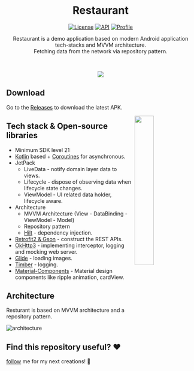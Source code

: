 <h1 align="center">Restaurant</h1>

<p align="center">
  <a href="https://opensource.org/licenses/Apache-2.0"><img alt="License" src="https://img.shields.io/badge/License-Apache%202.0-blue.svg"/></a>
  <a href="https://android-arsenal.com/api?level=21"><img alt="API" src="https://img.shields.io/badge/API-21%2B-brightgreen.svg?style=flat"/></a>
  <a href="https://github.com/zerox321"><img alt="Profile" src="https://skydoves.github.io/badges/skydoves.svg"/></a> 
</p>

<p align="center">  
Restaurant is a demo application based on modern Android application tech-stacks and MVVM architecture.<br>
Fetching data from the network via repository pattern.
</p>
</br>

<p align="center">
<img src="/previews/screenshot.png"/>
</p>

## Download
Go to the [Releases](https://github.com/zerox321/Resturant/releases) to download the latest APK.

<img src="/api/Screenrecorder-2021-06-16-15-31.gif" align="right" width="32%"/>

## Tech stack & Open-source libraries
- Minimum SDK level 21
- [Kotlin](https://kotlinlang.org/) based + [Coroutines](https://github.com/Kotlin/kotlinx.coroutines) for asynchronous.
- JetPack
  - LiveData - notify domain layer data to views.
  - Lifecycle - dispose of observing data when lifecycle state changes.
  - ViewModel - UI related data holder, lifecycle aware.
- Architecture
  - MVVM Architecture (View - DataBinding - ViewModel - Model)
  - Repository pattern
  - [Hilt](https://developer.android.com/training/dependency-injection/hilt-android) - dependency injection.
- [Retrofit2 & Gson](https://github.com/square/retrofit) - construct the REST APIs.
- [OkHttp3](https://github.com/square/okhttp) - implementing interceptor, logging and mocking web server.
- [Glide](https://github.com/bumptech/glide) - loading images.
- [Timber](https://github.com/JakeWharton/timber) - logging.
- [Material-Components](https://github.com/material-components/material-components-android) - Material design components like ripple animation, cardView.

## Architecture
Resturant is based on MVVM architecture and a repository pattern.

![architecture](https://user-images.githubusercontent.com/24237865/77502018-f7d36000-6e9c-11ea-92b0-1097240c8689.png)


## Find this repository useful? :heart:
[follow](https://github.com/zerox321) me for my next creations! 🤩


